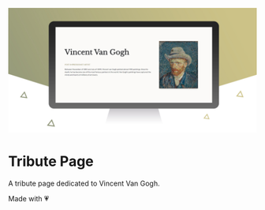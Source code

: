 ![Tribute Page Preview](images/TributePage_preview.jpg)

# Tribute Page
A tribute page dedicated to Vincent Van Gogh.<br/>

Made with :heartpulse:
